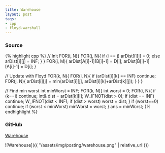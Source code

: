 ```yaml
---
title: Warehouse
layout: post
tags:
- cpp
- floyd-warshall
---
```


### Source

{% highlight cpp %}
// Init
FOR(i, N){
    FOR(j, N){
        if (i == j)
            arDist[i][j] = 0;
        else
            arDist[i][j] = INF;
    }
}
FOR(i, M){
    arDist[A[i]-1][B[i]-1] = D[i];
    arDist[B[i]-1][A[i]-1] = D[i];
}

// Update with Floyd
FOR(k, N){
    FOR(i, N){
        if (arDist[i][k] == INF) continue;
        FOR(j, N){
            arDist[i][j] = min(arDist[i][j], arDist[i][k]+arDist[k][j]);
        }
    }
}

// Find min worst
int minWorst = INF;
FOR(k, N){
    int worst = 0;
    FOR(i, N){
        if (k==i) continue;
        int& dist = arDist[k][i];
        W_IFNOT(dist > 0);
        if (dist == INF) continue;
        W_IFNOT(dist < INF);
        if (dist > worst)
            worst = dist;
    }
    if (worst==0) continue;
    if (worst < minWorst)
        minWorst = worst;
}
ans = minWorst;
{% endhighlight %}

### GitHub

[Warehouse](https://github.com/coolwindjo/algoguru/tree/master/_posts/Done/Warehouse "Warehouse")

![Warehouse]({{ "/assets/img/posting/warehouse.png" | relative_url }})
